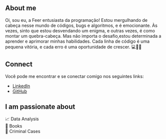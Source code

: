 ## About me

  Oi, sou eu, a Feer entusiasta da programação! Estou mergulhando de cabeça nesse mundo de códigos, bugs e algoritmos, e é emocionante. Às vezes, sinto que estou desvendando um enigma, e outras vezes, é como montar um quebra-cabeça. Mas não importa o desafio,estou determinada a aprender e aprimorar minhas habilidades. Cada linha de código é uma pequena vitória, e cada erro é uma oportunidade de crescer. 💻🚀😄
  
  ## Connect

Você pode me encontrar e se conectar comigo nos seguintes links:

- [LinkedIn](https://www.linkedin.com/in/fernanda-cit-565a83211/)
- [GitHub](https://github.com/feercit00)

## I am passionate about
📈 Data Analysis</br>
🧠 Books</br>
👀 Criminal Cases</br>
####
